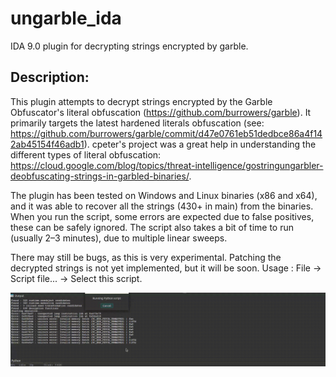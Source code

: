 # ungarble_ida
IDA 9.0 plugin for decrypting strings encrypted by garble.

## Description:
This plugin attempts to decrypt strings encrypted by the Garble Obfuscator's literal obfuscation (https://github.com/burrowers/garble). It primarily targets the latest hardened literals obfuscation (see: https://github.com/burrowers/garble/commit/d47e0761eb51dedbce86a4f142ab45154f46adb1).
cpeter's project was a great help in understanding the different types of literal obfuscation:
https://cloud.google.com/blog/topics/threat-intelligence/gostringungarbler-deobfuscating-strings-in-garbled-binaries/.

The plugin has been tested on Windows and Linux binaries (x86 and x64), and it was able to recover all the strings (430+ in main) from the binaries.
When you run the script, some errors are expected due to false positives, these can be safely ignored. The script also takes a bit of time to run (usually 2–3 minutes), due to multiple linear sweeps.

There may still be bugs, as this is very experimental.
Patching the decrypted strings is not yet implemented, but it will be soon.
Usage : File -> Script file... -> Select this script.

![demo_gif](garble-string-dec.gif)
